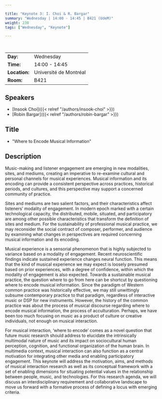 ```yaml
---

title: "Keynote 3: I. Choi & R. Bargar"
summary: "Wednesday | 14:00 - 14:45 | B421 (UdeM)"
weight: 230
tags: ["Wednesday", "Keynote"]

---
```


<br>

| | |
| - | - |
| **Day:** | Wednesday |
| **Time:** | 14:00 - 14:45 |
| **Location:** | Université de Montréal |
| **Room:** | B421 |

## Speakers

- [Insook Choi]({{< relref "/authors/insook-choi" >}})
- [Robin Bargar]({{< relref "/authors/robin-bargar" >}})

## Title

- "Where to Encode Musical Information"

## Description

Music-making and listener engagement are emerging in new modalities, sites, and mediums, creating an imperative to re-examine cultural and personal channels for musical experiences. Musical information and its encoding can provide a consistent perspective across practices, historical periods, and cultures, and this perspective may support a concerned community of practice. 
 
Sites and mediums are two salient factors, and their characteristics affect listeners’ modality of engagement. In modern epoch marked with a certain technological capacity, the distributed, mobile, situated, and participatory are among other possible characteristics that transform the definition of sites and medium. For the sustainability of professional musical practice, we may reconsider the social contract of composer, performer, and audience by examining what changes in perspectives are required concerning musical information and its encoding. 
 
Musical experience is a sensorial phenomenon that is highly subjected to variance based on a modality of engagement. Recent neuroscientific findings indicate sustained experience changes neural function. This means that the kind of musical experience we may expect is loosely presumed based on prior experiences, with a degree of confidence, within which the modality of engagement is also expected. Towards a sustainable musical practice, the question where to go from here can be shortcut by questioning where to encode musical information. Since the paradigm of Western common practice was historically effective, we may still unwittingly subsume contemporary practice to that paradigm, regardless of interactive music or DSP for new instruments. However, the history of the common practice was about the process of musical discourse regarding where to encode musical information, the process of acculturation. Perhaps, we have been too much focusing on music as a product of culture or creative individuals, not enough on musical interaction. 
 
For musical interaction, ‘where to encode’ comes as a novel question that future music research should address to elucidate the intrinsically multimodal nature of music and its impact on sociocultural human perception, cognition, and functional organization of the human brain. In multimedia context, musical interaction can also function as a central motivation for integrating other media and enabling participatory engagement.  This keynote will address the motivation, aims, and methods of musical interaction research as well as its conceptual framework with a set of enabling dimensions for situating potential values in the relationship between people, music, and technologies. For this research agenda, we will discuss an interdisciplinary requirement and collaborative landscape to move us forward with a formative process of defining a locus with emerging criteria.
